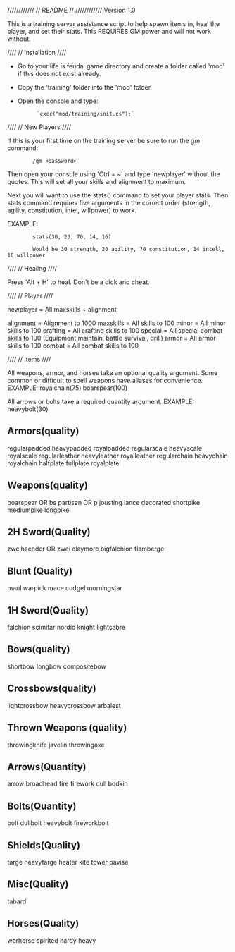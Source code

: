 ////////////
// README //
////////////
Version 1.0

This is a training server assistance script to help spawn items in, heal the player, and set their stats.
This REQUIRES GM power and will not work without.

////
// Installation
////

* Go to your life is feudal game directory and create a folder called 'mod' if this does not exist already.

* Copy the 'training' folder into the 'mod' folder.

* Open the console and type:

			`exec("mod/training/init.cs");`


////
// New Players
////

If this is your first time on the training server be sure to run the gm command:

			/gm <password>
			
Then open your console using 'Ctrl + ~' and type 'newplayer' without the quotes.
This will set all your skills and alignment to maximum.

Next you will want to use the stats() command to set your player stats.  Then
stats command requires five arguments in the correct order (strength, agility, constitution, intel, willpower)
to work.

EXAMPLE:

			stats(30, 20, 70, 14, 16)
			
			Would be 30 strength, 20 agility, 70 constitution, 14 intell, 16 willpower

			
////
// Healing
////

Press 'Alt + H' to heal.  Don't be a dick and cheat.


////
// Player
////

newplayer = All maxskills + alignment

alignment = Alignment to 1000
maxskills = All skills to 100
minor = All minor skills to 100
crafting = All crafting skills to 100
special = All special combat skills to 100 (Equipment maintain, battle survival, drill)
armor = All armor skills to 100
combat = All combat skills to 100


////
// Items
////

All weapons, armor, and horses take an optional quality argument.
Some common or difficult to spell weapons have aliases for convenience. 
EXAMPLE:
			royalchain(75)
			boarspear(100)

All arrows or bolts take a required quantity argument.
EXAMPLE:  
			heavybolt(30)


Armors(quality)
---------------
regularpadded
heavypadded
royalpadded
regularscale
heavyscale
royalscale
regularleather
heavyleather
royalleather
regularchain
heavychain
royalchain
halfplate
fullplate
royalplate


Weapons(quality)
----------------
boarspear OR bs
partisan OR p
jousting
lance
decorated
shortpike
mediumpike
longpike

2H Sword(Quality)
----------------
zweihaender OR zwei
claymore
bigfalchion
flamberge

Blunt (Quality)
----------------
maul
warpick
mace
cudgel
morningstar

1H Sword(Quality)
----------------
falchion
scimitar
nordic
knight
lightsabre

Bows(quality)
----------------
shortbow
longbow
compositebow

Crossbows(quality)
----------------
lightcrossbow
heavycrossbow
arbalest

Thrown Weapons (quality)
-----------------
throwingknife
javelin
throwingaxe

Arrows(Quantity)
-----------------
arrow
broadhead
fire
firework
dull
bodkin

Bolts(Quantity)
-----------------
bolt
dullbolt
heavybolt
fireworkbolt

Shields(Quality)
-----------------
targe
heavytarge
heater
kite
tower
pavise

Misc(Quality)
-----------------
tabard

Horses(Quality)
-----------------
warhorse
spirited
hardy
heavy